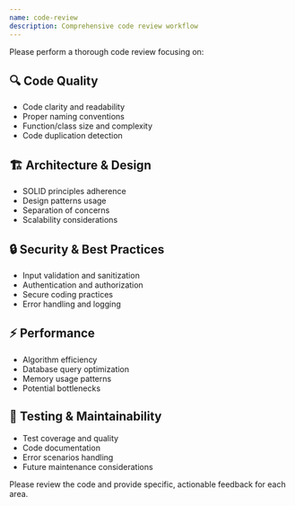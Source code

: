 ```yaml
---
name: code-review
description: Comprehensive code review workflow
---
```


Please perform a thorough code review focusing on:

## 🔍 **Code Quality**
- Code clarity and readability
- Proper naming conventions
- Function/class size and complexity
- Code duplication detection

## 🏗️ **Architecture & Design**
- SOLID principles adherence
- Design patterns usage
- Separation of concerns
- Scalability considerations

## 🔒 **Security & Best Practices**
- Input validation and sanitization
- Authentication and authorization
- Secure coding practices
- Error handling and logging

## ⚡ **Performance**
- Algorithm efficiency
- Database query optimization
- Memory usage patterns
- Potential bottlenecks

## 🧪 **Testing & Maintainability**
- Test coverage and quality
- Code documentation
- Error scenarios handling
- Future maintenance considerations

Please review the code and provide specific, actionable feedback for each area.